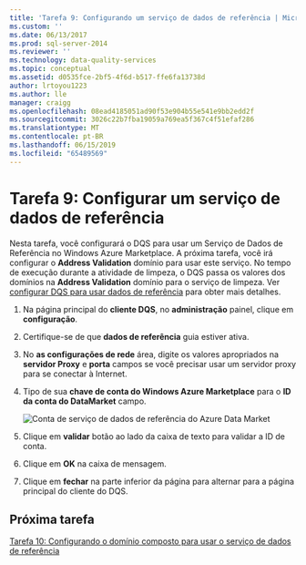 ```yaml
---
title: 'Tarefa 9: Configurando um serviço de dados de referência | Microsoft Docs'
ms.custom: ''
ms.date: 06/13/2017
ms.prod: sql-server-2014
ms.reviewer: ''
ms.technology: data-quality-services
ms.topic: conceptual
ms.assetid: d0535fce-2bf5-4f6d-b517-ffe6fa13738d
author: lrtoyou1223
ms.author: lle
manager: craigg
ms.openlocfilehash: 08ead4185051ad90f53e904b55e541e9bb2edd2f
ms.sourcegitcommit: 3026c22b7fba19059a769ea5f367c4f51efaf286
ms.translationtype: MT
ms.contentlocale: pt-BR
ms.lasthandoff: 06/15/2019
ms.locfileid: "65489569"
---
```

# <a name="task-9-configuring-a-reference-data-service"></a>Tarefa 9: Configurar um serviço de dados de referência
  Nesta tarefa, você configurará o DQS para usar um Serviço de Dados de Referência no Windows Azure Marketplace. A próxima tarefa, você irá configurar o **Address Validation** domínio para usar este serviço. No tempo de execução durante a atividade de limpeza, o DQS passa os valores dos domínios na **Address Validation** domínio para o serviço de limpeza. Ver [configurar DQS para usar dados de referência](https://msdn.microsoft.com/library/hh213070.aspx) para obter mais detalhes.  
  
1.  Na página principal do **cliente DQS**, no **administração** painel, clique em **configuração**.  
  
2.  Certifique-se de que **dados de referência** guia estiver ativa.  
  
3.  No **as configurações de rede** área, digite os valores apropriados na **servidor Proxy** e **porta** campos se você precisar usar um servidor proxy para se conectar à Internet.  
  
4.  Tipo de sua **chave de conta do Windows Azure Marketplace** para o **ID da conta do DataMarket** campo.  
  
     ![Conta de serviço de dados de referência do Azure Data Market](../../2014/tutorials/media/et-configuringareferencedataservice.jpg "conta de serviço de dados de referência do Azure Data Market")  
  
5.  Clique em **validar** botão ao lado da caixa de texto para validar a ID de conta.  
  
6.  Clique em **OK** na caixa de mensagem.  
  
7.  Clique em **fechar** na parte inferior da página para alternar para a página principal do cliente do DQS.  
  
## <a name="next-task"></a>Próxima tarefa  
 [Tarefa 10: Configurando o domínio composto para usar o serviço de dados de referência](../../2014/tutorials/task-10-configuring-composite-domain-to-use-reference-data-service.md)  
  
  
